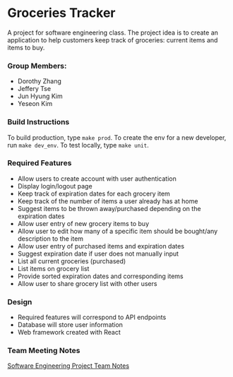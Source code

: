 # Groceries Tracker
A project for software engineering class. The project idea is to create 
an application to help customers keep track of groceries: current items and items to buy.

### Group Members: 
- Dorothy Zhang
- Jeffery Tse
- Jun Hyung Kim
- Yeseon Kim

### Build Instructions
To build production, type `make prod`.
To create the env for a new developer, run `make dev_env`.
To test locally, type `make unit`.

### Required Features
- Allow users to create account with user authentication
- Display login/logout page
- Keep track of expiration dates for each grocery item
- Keep track of the number of items a user already has at home
- Suggest items to be thrown away/purchased depending on the expiration dates
- Allow user entry of new grocery items to buy
- Allow user to edit how many of a specific item should be bought/any description to the item 
- Allow user entry of purchased items and expiration dates
- Suggest expiration date if user does not manually input
- List all current groceries (purchased)
- List items on grocery list
- Provide sorted expiration dates and corresponding items
- Allow user to share grocery list with other users

### Design
- Required features will correspond to API endpoints
- Database will store user information 
- Web framework created with React

### Team Meeting Notes
[Software Engineering Project Team Notes](https://docs.google.com/document/d/11KMQVGyT2PAPuXw1jjtB6jfMHi0jvwKVs2K-rYYlDuw/edit?usp=sharing)
